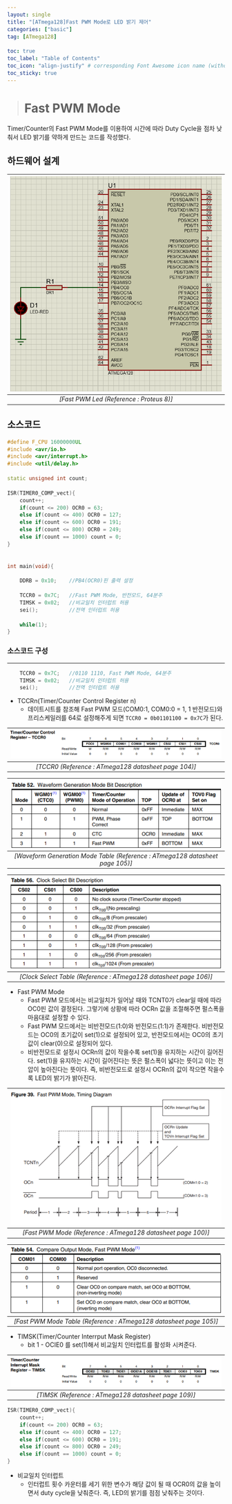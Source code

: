 ```yaml
---
layout: single
title: "[ATmega128]Fast PWM Mode로 LED 밝기 제어"
categories: ["basic"]
tag: [ATmega128]

toc: true
toc_label: "Table of Contents"
toc_icon: "align-justify" # corresponding Font Awesome icon name (without fa prefix)
toc_sticky: true
---
```


># Fast PWM Mode

Timer/Counter의 Fast PWM Mode를 이용하여 시간에 따라 Duty Cycle을 점차 낮춰서 LED 밝기를 약하게 만드는 코드를 작성했다.

## 하드웨어 설계

|![blog](https://github.com/JiJinWoo/JiJinWoo.github.io/blob/master/assets/images/avrblog/CTCMode.PNG?raw=true)|
|:---:|
|*[Fast PWM Led (Reference : Proteus 8)]*|

## 소스코드

```cpp
#define F_CPU 16000000UL
#include <avr/io.h>
#include <avr/interrupt.h>
#include <util/delay.h>

static unsigned int count;

ISR(TIMER0_COMP_vect){
	count++;
	if(count <= 200) OCR0 = 63;
	else if(count <= 400) OCR0 = 127;
	else if(count <= 600) OCR0 = 191;
	else if(count <= 800) OCR0 = 249;
	else if(count == 1000) count = 0;
}


int main(void){
	
	DDRB = 0x10;	//PB4(OCR0)핀 출력 설정
	
	TCCR0 = 0x7C;	//Fast PWM Mode, 반전모드, 64분주
	TIMSK = 0x02;	//비교일치 인터럽트 허용
	sei();			//전역 인터럽트 허용
	
	while(1);
}
```


### 소스코드 구성
---

```cpp 
	TCCR0 = 0x7C;	//0110 1110, Fast PWM Mode, 64분주
	TIMSK = 0x02;	//비교일치 인터럽트 허용
	sei();			//전역 인터럽트 허용
```
* TCCRn(Timer/Counter Control Register n)
	* 데이트시트를 참조해 Fast PWM 모드(COM0:1, COM0:0 = 1, 1 반전모드)와 프리스케일러를 64로 설정해주게 되면 ```TCCR0 = 0b01101100 = 0x7C```가 된다. 

|![blog](https://github.com/JiJinWoo/JiJinWoo.github.io/blob/master/assets/images/avrblog/TCCR0%20page%20104.PNG?raw=true)|
|:--:|
|*[TCCR0 (Reference : ATmega128 datasheet page 104)]*|

|![blog](https://github.com/JiJinWoo/JiJinWoo.github.io/blob/master/assets/images/avrblog/Waveform%20Generation%20Mode%20page%20105.PNG?raw=true)|
|:--:|
|*[Waveform Generation Mode Table (Reference : ATmega128 datasheet page 105)]*|

|![blog](https://github.com/JiJinWoo/JiJinWoo.github.io/blob/master/assets/images/avrblog/Prescaler%20page%20106.PNG?raw=true)|
|:--:|
|*[Clock Select Table (Reference : ATmega128 datasheet page 106)]*|

* Fast PWM Mode
	* Fast PWM 모드에서는 비교일치가 일어날 때와 TCNT0가 clear일 때에 따라 OC0핀 값이 결정된다. 그렇기에 상황에 따라 OCRn 값을 조절해주면 펄스폭을 마음대로 설정할 수 있다.
	* Fast PWM 모드에서는 비반전모드(1:0)와 반전모드(1:1)가 존재한다. 비반전모드는 OC0의 초기값이 set(1)으로 설정되어 있고, 반전모드에서는 OC0의 초기값이 clear(0)으로 설정되어 있다. 
	* 비반전모드로 설정시 OCRn의 값이 작을수록 set(1)을 유지하는 시간이 길어진다. set(1)을 유지하는 시간이 길어진다는 뜻은 펄스폭이 넓다는 뜻이고 이는 전압이 높아진다는 뜻이다. 즉, 비반전모드로 설정시 OCRn의 값이 작으면 작을수록 LED의 밝기가 밝아진다.

|![blog](https://github.com/JiJinWoo/JiJinWoo.github.io/blob/master/assets/images/avrblog/Fast%20PWM%20mode%20page%20100.PNG?raw=true)|
|:--:|
|*[Fast PWM Mode (Reference : ATmega128 datasheet page 100)]*|

|![blog](https://github.com/JiJinWoo/JiJinWoo.github.io/blob/master/assets/images/avrblog/Fast%20PWM%20mode%20page%20105.PNG?raw=true)|
|:--:|
|*[Fast PWM Mode Table (Reference : ATmega128 datasheet page 105)]*|


* TIMSK(Timer/Counter Interrput Mask Register)
	* bit 1 - OCIE0 를 set(1)해서 비교일치 인터럽트를 활성화 시켜준다.

|![blog](https://github.com/JiJinWoo/JiJinWoo.github.io/blob/master/assets/images/avrblog/TIMSK%20page%20109.PNG?raw=true)|
|:--:|
|*[TIMSK (Reference : ATmega128 datasheet page 109)]*|

```cpp
ISR(TIMER0_COMP_vect){
	count++;
	if(count <= 200) OCR0 = 63;
	else if(count <= 400) OCR0 = 127;
	else if(count <= 600) OCR0 = 191;
	else if(count <= 800) OCR0 = 249;
	else if(count == 1000) count = 0;
}
```
* 비교일치 인터럽트
	* 인터럽트 횟수 카운터를 세기 위한 변수가 해당 값이 될 때 OCR0의 값을 높이면서 duty cycle을 낮춰준다. 즉, LED의 밝기를 점점 낮춰주는 것이다.
